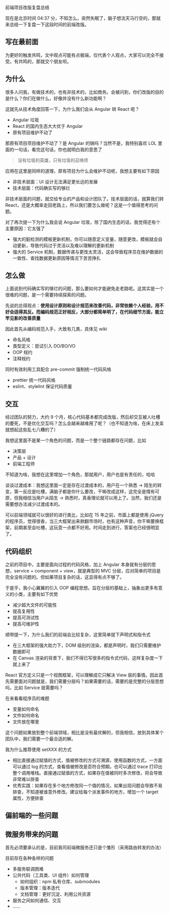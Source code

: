 前端项目改版复盘总结

现在是北京时间 04:37 分，不知怎么，突然失眠了，脑子想法天马行空的，那就来总结一下复盘一下这段时间的前端改版。

<!-- more -->

## 写在最前面
为更好的触发共鸣，文中观点可能有点极端，仅代表个人观点，大家可以完全不接受。有共鸣的，那就交个朋友呗。

## 为什么
很多人问我，有做技术的，也有非技术的，比如商务。会被问到，你们改版的目的是什么？你们在做什么，好像并没有什么新功能啊？

这就先从技术角度回答一下，为什么我们会从 Angular 转 React 呢？
* Angular 垃圾
* React 的国内生态大大优于 Angular
* 原有项目维护不动了

那原有项目项目维护不动了？是 Angular 的锅吗？当然不是，我特别喜欢 LOL 里面的一句话，看完这句话，你也就明白我的意思了

> 没有垃圾的英雄，只有垃圾的召唤师

应用在这里是同样的道理，原有项目为什么会维护不动呢，我想主要有如下原因
* 非技术层面：UI 设计无法满足更长远的发展
* 技术层面：代码确实写的够烂

非技术层面的问题，就交给专业的产品和设计团队了。技术层面的话，就算我们转 React，还是大概率走回老路上，所以我们要怎么做呢？这是一个值得思考的问题。

对了再次提一下为什么我会说 Angular 垃圾，除了国内生态的话，我觉得还有个主要原因：它太强了
* 强大的脏检测的模板更新机制，你可以随意定义变量，随意更改，模板就会自动更新，导致代码过于灵活以及难以理解的更新机制
* 强大的 Service 机制，数据传递与更改太灵活，这会导致程序员在维护数据的一致性、查找数据更新原因等情况下苦苦挣扎

## 怎么做
上面说到代码确实写的够烂的问题，那么要如何才能避免走老路呢。这其实是一个很难的问题，是一个需要持续探索的问题。

先说的总得观点：**使用设计原则和设计规范来改善代码，非常依赖个人经验，用不好会适得其反。而编码规范正好相反，大部分都简单明了，在代码细节方面，能立竿见影的改善质量**

因此首先从编码规范入手，大致有几类，具体见 wiki
* 命名风格
* 类型定义：尝试引入 DO/BO/VO
* OOP 规约
* 注释规约

同时有效利用工具配合 pre-commit 强制统一代码风格
* prettier 统一代码风格
* eslint、stylelint 保证代码质量

## 交互
经过团队的努力，大约 9 个月，核心代码基本都完成改版，然后却交互被人吐槽的要死，不是优化交互吗？怎么会越来越难用了呢？（也不知道为啥，在床上发呆就想起这些乱七八糟的了）

我想这里面不是某一个角色的问题，而是一个整个链路都存在问题，比如
* 决策层
* 产品 + 设计
* 前端工程师

不知道为啥，我想在这里增加一个角色，那就用户，用户也是有责任的，哈哈

谈谈过渡成本：我想这里面一定是存在过渡成本的，用户在一个熟悉 -> 陌生的转变，第一反应是吐槽，满脑子都是你什么要改，干嘛改成这样，这完全是情有可原，但我相信当用户从陌生 -> 熟悉时，真香理论就可以用上了。当然，我们还是需要想办法减少过渡成本的。

可以前端领域就可以很好的进行类比，比如在 15 年之前，市面上都是使用 jQuery 的程序员，觉得很香，当三大框架出来掀翻市场时，也有这种声音，你干嘛要换框架，前期甚至会吐槽，这玩意一点都不好用。时间走到进行，答案也已经很明显了。

## 代码组织
之前的项目中，主要是面向过程的代码风格，加上 Angular 本身就有分层的思想，service + component + view，就是典型的 MVC 分层，应对简单的项目是完全没有问题的。但如果项目复杂的话，这显得有点不够了。

于是乎，我小心翼翼的引入 OOP 编程思想。旨在分层的基础上，抽象出更多有意义的小类，主要有如下优势
* 减少超大文件的可能性
* 提高复用性
* 提高可测试性
* 提高可维护性

顺带提一下，为什么我们的前端会比较复杂，这里简单提下声明式和指令式
* 在三大框架的强大助力下，DOM 级别的渲染，都是声明时，我们只需要维护数据即可
* 在 Canvas 渲染的背景下，我们不得已写很多的指令式代码，这样复杂度一下就上来了

React 官方定义只是一个视图框架，可以理解成它只解决 View 层的事情。因此首先需要面对问题就是，我们需要分层吗？如果需要的话，需要的是完整的分层思想吗，比如 Service 层需要吗？

在来看看程序员的难题
* 变量如何命名
* 文件如何命名
* 文件放在哪里

这个问题如果放到整个前端领域，相比是没有最优解的，但我相信，放到具体某个团队中，我们需要一个最合适的解。

我为什么推荐使用 setXXX 的方式
* 相比直接通过赋值的方式，值被修改的方式可溯源，使用函数的方式，一方面可以通过 log 的方式，查看值被修改是否符合预期，也可以通过 trace 打印出整个调用堆栈。直接通过赋值的方式，如果存在值被同时多次修改，将会导致非常难以排查
* 优秀实践：如果存在多个地方修改同一个值的情况，如果出现问题会导致不易排查，不知道被谁意外修改。建议给每个派发事件的地方，增加一个 target 属性，方便排查

## 偏前端的一些问题

## 微服务带来的问题
首先必须要承认的是，目前我司前端微服务还只是个雏形（采用路由转发的办法）

目前存在各种各样的问题
* 多服务联调困难
* 公共代码（工具类、UI 组件）如何管理
  * 如何组织：npm 私有仓库、submodules
  * 版本管理：版本迭代
  * 文档管理：更好沉淀、利用公共资源
* 服务之间如何通信、交互
* ……